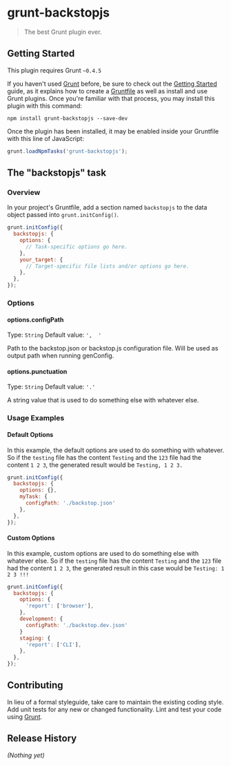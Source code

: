 # grunt-backstopjs

> The best Grunt plugin ever.

## Getting Started
This plugin requires Grunt `~0.4.5`

If you haven't used [Grunt](http://gruntjs.com/) before, be sure to check out the [Getting Started](http://gruntjs.com/getting-started) guide, as it explains how to create a [Gruntfile](http://gruntjs.com/sample-gruntfile) as well as install and use Grunt plugins. Once you're familiar with that process, you may install this plugin with this command:

```shell
npm install grunt-backstopjs --save-dev
```

Once the plugin has been installed, it may be enabled inside your Gruntfile with this line of JavaScript:

```js
grunt.loadNpmTasks('grunt-backstopjs');
```

## The "backstopjs" task

### Overview
In your project's Gruntfile, add a section named `backstopjs` to the data object passed into `grunt.initConfig()`.

```js
grunt.initConfig({
  backstopjs: {
    options: {
      // Task-specific options go here.
    },
    your_target: {
      // Target-specific file lists and/or options go here.
    },
  },
});
```

### Options

#### options.configPath
Type: `String`
Default value: `',  '`

Path to the backstop.json or backstop.js configuration file. Will be used as output path when running genConfig.

#### options.punctuation
Type: `String`
Default value: `'.'`

A string value that is used to do something else with whatever else.

### Usage Examples

#### Default Options
In this example, the default options are used to do something with whatever. So if the `testing` file has the content `Testing` and the `123` file had the content `1 2 3`, the generated result would be `Testing, 1 2 3.`

```js
grunt.initConfig({
  backstopjs: {
    options: {},
    myTask: {
      configPath: './backstop.json'
    },
  },
});
```

#### Custom Options
In this example, custom options are used to do something else with whatever else. So if the `testing` file has the content `Testing` and the `123` file had the content `1 2 3`, the generated result in this case would be `Testing: 1 2 3 !!!`

```js
grunt.initConfig({
  backstopjs: {
    options: {
      'report': ['browser'],
    },
    development: {
      configPath: './backstop.dev.json'
    }
    staging: {
      'report': ['CLI'],
    },
  },
});
```

## Contributing
In lieu of a formal styleguide, take care to maintain the existing coding style. Add unit tests for any new or changed functionality. Lint and test your code using [Grunt](http://gruntjs.com/).

## Release History
_(Nothing yet)_
